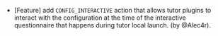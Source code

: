 - [Feature] add `CONFIG_INTERACTIVE` action that allows tutor plugins to interact with the configuration at the time of the interactive questionnaire that happens during tutor local launch. (by @Alec4r).
